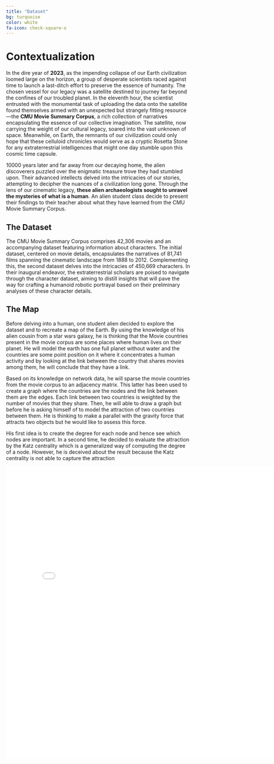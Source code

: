 ```yaml
---
title: "Dataset"
bg: turquoise
color: white
fa-icon: check-square-o
---
```


# Contextualization

<!-- pour la conclusion -->
<!-- December 2023, 19th, 11:23 AM. Voyager 1 is not responding. After 46 years of loyal service, this probe is now lost in space. At this day, it is the furthest object ever created by humans. It is 2.436563e+10km away from Earth. On-board, scientist let a message for the aliens that will find it. This message is a gold-plated audio-visual disc. It contains few symbols, images and sounds that are supposed to represent our world. -->

In the dire year of **2023**, as the impending collapse of our Earth civilization loomed large on the horizon, a group of desperate scientists raced against time to launch a last-ditch effort to preserve the essence of humanity. The chosen vessel for our legacy was a satellite destined to journey far beyond the confines of our troubled planet. In the eleventh hour, the scientist entrusted with the monumental task of uploading the data onto the satellite found themselves armed with an unexpected but strangely fitting resource—the **CMU Movie Summary Corpus**, a rich collection of narratives encapsulating the essence of our collective imagination. The satellite, now carrying the weight of our cultural legacy, soared into the vast unknown of space. Meanwhile, on Earth, the remnants of our civilization could only hope that these celluloid chronicles would serve as a cryptic Rosetta Stone for any extraterrestrial intelligences that might one day stumble upon this cosmic time capsule. 

10000 years later and far away from our decaying home, the alien discoverers puzzled over the enigmatic treasure trove they had stumbled upon. Their advanced intellects delved into the intricacies of our stories, attempting to decipher the nuances of a civilization long gone. Through the lens of our cinematic legacy, **these alien archaeologists sought to unravel the mysteries of what is a human**. An alien student class decide to present their findings to their teacher about what they have learned from the CMU Movie Summary Corpus.

## The Dataset

The CMU Movie Summary Corpus comprises 42,306 movies and an accompanying dataset featuring information about characters. The initial dataset, centered on movie details, encapsulates the narratives of 81,741 films spanning the cinematic landscape from 1888 to 2012. Complementing this, the second dataset delves into the intricacies of 450,669 characters. In their inaugural endeavor, the extraterrestrial scholars are poised to navigate through the character dataset, aiming to distill insights that will pave the way for crafting a humanoid robotic portrayal based on their preliminary analyses of these character details.

## The Map

Before delving into a human, one student alien decided to explore the dataset and to recreate a map of the Earth. By using the knowledge of his alien cousin from a star wars galaxy, he is thinking that the Movie countries present in the movie corpus are some places where human lives on their planet. He will model the earth has one full planet without water and the countries are some point position on it where it concentrates a human activity and by looking at the link between the country that shares movies among them, he will conclude that they have a link.

Based on its knowledge on network data, he will sparse the movie countries from the movie corpus to an adjacency matrix. This latter has been used to create a graph where the countries are the nodes and the link between them are the edges. Each link between two countries is weighted by the number of movies that they share. Then, he will able to draw a graph but before he is asking himself of to model the attraction of two countries between them. He is thinking to make a parallel with the gravity force that attracts two objects but he would like to assess this force.

His first idea is to create the degree for each node and hence see which nodes are important. In a second time, he decided to evaluate the attraction by the Katz centrality which is a generalized way of computing the degree of a node. However, he is deceived about the result because the Katz centrality is not able to capture the attraction 

<iframe src="img/html/network_countries.html" width="800" height="800" frameborder="0" style="border:0;"></iframe>